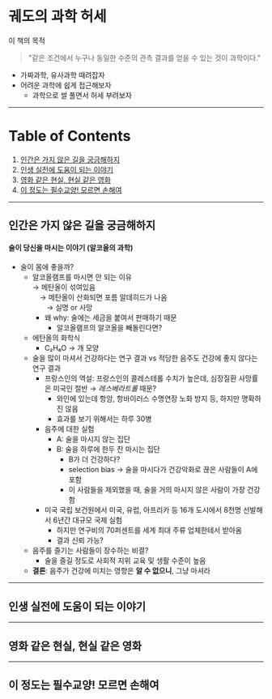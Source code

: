 궤도의 과학 허세
===============
이 책의 목적

> "같은 조건에서 누구나 동일한 수준의 관측 결과를 얻을 수 있는 것이 과학이다."

* 가짜과학, 유사과학 때려잡자
* 어려운 과학에 쉽게 접근해보자
    * 과학으로 썰 풀면서 허세 부려보자
* * * 
# Table of Contents
1. [인간은 가지 않은 길을 궁금해하지](#인간은-가지-않은-길을-궁금해하지)
2. [인생 실전에 도움이 되는 이야기](#인생-실전에-도움이-되는-이야기)
3. [영화 같은 현실, 현실 같은 영화](#영화-같은-현실,-현실-같은-영화)
4. [이 정도는 필수교양! 모르면 손해여](#이-정도는-필수교양!-모르면-손해여)
***
인간은 가지 않은 길을 궁금해하지
---
#### 술이 당신을 마시는 이야기 (알코올의 과학)
* 술이 몸에 좋을까?
    - 알코올램프를 마시면 안 되는 이유
    <br>&rarr;  메탄올이 섞여있음 
    <br>&emsp;&rarr; 메탄올이 산화되면 포름 알데히드가 나옴 
    <br>&emsp;&emsp;&rarr; 실명 or 사망
        + 왜 why: 술에는 세금을 붙여서 판매하기 때문
            * 알코올램프의 알코올을 빼돌린다면?
    - 에탄올의 화학식
        - C₂H₆O &rarr; 개 모양
    - 술을 많이 마셔서 건강하다는 연구 결과 vs 적당한 음주도 건강에 좋지 않다는 연구 결과
        + 프랑스인의 역설: 프랑스인의 콜레스테롤 수치가 높은데, 심장질환 사망률은 미국인 절반 
        &rarr; *레스베라트롤* 때문? 
            * 와인에 있는데 항암, 항바이러스 수명연장 노화 방지 등, 하지만 명확하진 않음
            * 효과를 보기 위해서는 하루 30병
        + 음주에 대한 실험
            * A: 술을 마시지 않는 집단
            * B: 술을 하루에 한두 잔 마시는 집단
                - B가 더 건강하다?
                - selection bias -> 술을 마시다가 건강악화로 끊은 사람들이 A에 포함
                - 이 사람들을 제외했을 때, 술을 거의 마시지 않은 사람이 가장 건강함
        + 미국 국립 보건원에서 미국, 유럽, 아프리카 등 16개 도시에서 8천명 선발해서 6년간 대규모 국제 실험 
            - 하지만 연구비의 70퍼센트를 세계 최대 주류 업체한테서 받아옴
            - 결과 신뢰 가능?
    * 음주를 즐기는 사람들이 장수하는 비결?
        - 술을 즐길 정도로 사회적 지위 교육 및 생활 수준이 높음
    * **결론**: 음주가 건강에 미치는 영향은 __알 수 없으니__, 그냥 마셔라



***
인생 실전에 도움이 되는 이야기
---

***
영화 같은 현실, 현실 같은 영화
---

***
이 정도는 필수교양! 모르면 손해여
---
